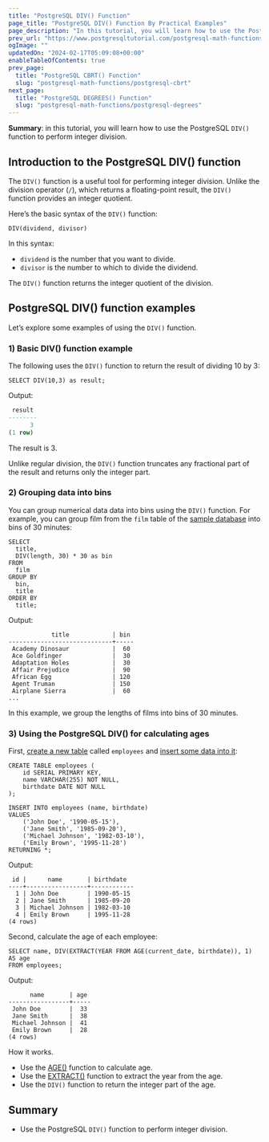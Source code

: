```yaml
---
title: "PostgreSQL DIV() Function"
page_title: "PostgreSQL DIV() Function By Practical Examples"
page_description: "In this tutorial, you will learn how to use the PostgreSQL DIV() function to perform integer division and apply it effectively."
prev_url: "https://www.postgresqltutorial.com/postgresql-math-functions/postgresql-div/"
ogImage: ""
updatedOn: "2024-02-17T05:09:08+00:00"
enableTableOfContents: true
prev_page: 
  title: "PostgreSQL CBRT() Function"
  slug: "postgresql-math-functions/postgresql-cbrt"
next_page: 
  title: "PostgreSQL DEGREES() Function"
  slug: "postgresql-math-functions/postgresql-degrees"
---
```





**Summary**: in this tutorial, you will learn how to use the PostgreSQL `DIV()` function to perform integer division.


## Introduction to the PostgreSQL DIV() function

The `DIV()` function is a useful tool for performing integer division. Unlike the division operator (`/`), which returns a floating\-point result, the `DIV()` function provides an integer quotient.

Here’s the basic syntax of the `DIV()` function:


```pgsqlsql
DIV(dividend, divisor)
```
In this syntax:

* `dividend` is the number that you want to divide.
* `divisor` is the number to which to divide the dividend.

The `DIV()` function returns the integer quotient of the division.


## PostgreSQL DIV() function examples

Let’s explore some examples of using the `DIV()` function.


### 1\) Basic DIV() function example

The following uses the `DIV()` function to return the result of dividing 10 by 3:


```
SELECT DIV(10,3) as result;
```
Output:


```sql
 result
--------
      3
(1 row)
```
The result is 3\.

Unlike regular division, the `DIV()` function truncates any fractional part of the result and returns only the integer part.


### 2\) Grouping data into bins

You can group numerical data data into bins using the `DIV()` function. For example, you can group film from the `film` table of the [sample database](../postgresql-getting-started/postgresql-sample-database) into bins of 30 minutes:


```
SELECT
  title, 
  DIV(length, 30) * 30 as bin 
FROM
  film 
GROUP BY 
  bin, 
  title 
ORDER BY  
  title;
```
Output:


```
            title            | bin
-----------------------------+-----
 Academy Dinosaur            |  60
 Ace Goldfinger              |  30
 Adaptation Holes            |  30
 Affair Prejudice            |  90
 African Egg                 | 120
 Agent Truman                | 150
 Airplane Sierra             |  60
...
```
In this example, we group the lengths of films into bins of 30 minutes.


### 3\) Using the PostgreSQL DIV() for calculating ages

First, [create a new table](../postgresql-tutorial/postgresql-create-table) called `employees` and [insert some data into it](../postgresql-tutorial/postgresql-insert-multiple-rows):


```
CREATE TABLE employees (
    id SERIAL PRIMARY KEY,
    name VARCHAR(255) NOT NULL,
    birthdate DATE NOT NULL
);

INSERT INTO employees (name, birthdate) 
VALUES
    ('John Doe', '1990-05-15'),
    ('Jane Smith', '1985-09-20'),
    ('Michael Johnson', '1982-03-10'),
    ('Emily Brown', '1995-11-28')
RETURNING *;
```
Output:


```pgsql
 id |      name       | birthdate
----+-----------------+------------
  1 | John Doe        | 1990-05-15
  2 | Jane Smith      | 1985-09-20
  3 | Michael Johnson | 1982-03-10
  4 | Emily Brown     | 1995-11-28
(4 rows)
```
Second, calculate the age of each employee:


```
SELECT name, DIV(EXTRACT(YEAR FROM AGE(current_date, birthdate)), 1) AS age
FROM employees;
```
Output:


```
      name       | age
-----------------+-----
 John Doe        |  33
 Jane Smith      |  38
 Michael Johnson |  41
 Emily Brown     |  28
(4 rows)
```
How it works.

* Use the [AGE()](../postgresql-date-functions/postgresql-age) function to calculate age.
* Use the [EXTRACT()](../postgresql-date-functions/postgresql-extract) function to extract the year from the age.
* Use the `DIV()` function to return the integer part of the age.


## Summary

* Use the PostgreSQL `DIV()` function to perform integer division.

